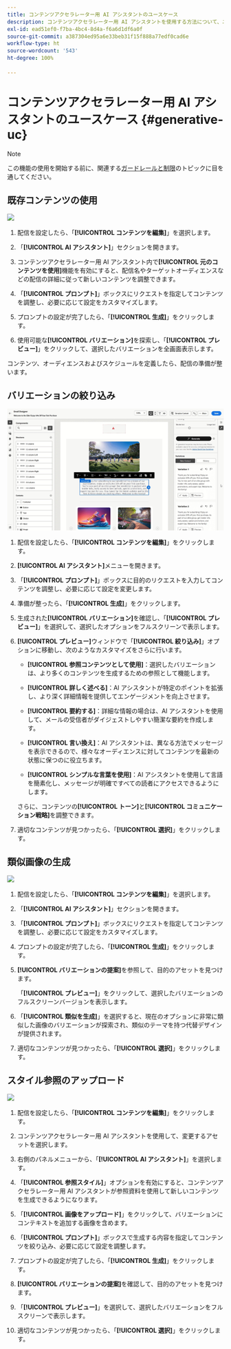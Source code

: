 ```yaml
---
title: コンテンツアクセラレーター用 AI アシスタントのユースケース
description: コンテンツアクセラレーター用 AI アシスタントを使用する方法について、ユースケースを通じて説明します
exl-id: ead51ef0-f7ba-4bc4-8d4a-f6a6d1df6a0f
source-git-commit: a387304ed95a6e33beb31f15f888a77edf0cad6e
workflow-type: ht
source-wordcount: '543'
ht-degree: 100%

---
```


# コンテンツアクセラレーター用 AI アシスタントのユースケース {#generative-uc}

>[!NOTE]
>
>この機能の使用を開始する前に、関連する[ガードレールと制限](generative-gs.md#generative-guardrails)のトピックに目を通してください。

## 既存コンテンツの使用

![](assets/do-not-localize/gen-ai-reuse-text.gif)

1. 配信を設定したら、「**[!UICONTROL コンテンツを編集]**」を選択します。

1. 「**[!UICONTROL AI アシスタント]**」セクションを開きます。

1. コンテンツアクセラレーター用 AI アシスタント内で&#x200B;**[!UICONTROL 元のコンテンツを使用]**&#x200B;機能を有効にすると、配信名やターゲットオーディエンスなどの配信の詳細に従って新しいコンテンツを調整できます。

1. 「**[!UICONTROL プロンプト]**」ボックスにリクエストを指定してコンテンツを調整し、必要に応じて設定をカスタマイズします。

1. プロンプトの設定が完了したら、「**[!UICONTROL 生成]**」をクリックします。

1. 使用可能な&#x200B;**[!UICONTROL バリエーション]**&#x200B;を探索し、「**[!UICONTROL プレビュー]**」をクリックして、選択したバリエーションを全画面表示します。

コンテンツ、オーディエンスおよびスケジュールを定義したら、配信の準備が整います。

## バリエーションの絞り込み

![](assets/do-not-localize/gen-ai-variation.gif)

1. 配信を設定したら、「**[!UICONTROL コンテンツを編集]**」をクリックします。

1. **[!UICONTROL AI アシスタント]**&#x200B;メニューを開きます。

1. 「**[!UICONTROL プロンプト]**」ボックスに目的のリクエストを入力してコンテンツを調整し、必要に応じて設定を変更します。

1. 準備が整ったら、「**[!UICONTROL 生成]**」をクリックします。

1. 生成された&#x200B;**[!UICONTROL バリエーション]**&#x200B;を確認し、「**[!UICONTROL プレビュー]**」を選択して、選択したオプションをフルスクリーンで表示します。

1. **[!UICONTROL プレビュー]**&#x200B;ウィンドウで「**[!UICONTROL 絞り込み]**」オプションに移動し、次のようなカスタマイズをさらに行います。

   * **[!UICONTROL 参照コンテンツとして使用]**：選択したバリエーションは、より多くのコンテンツを生成するための参照として機能します。

   * **[!UICONTROL 詳しく述べる]**：AI アシスタントが特定のポイントを拡張し、より深く詳細情報を提供してエンゲージメントを向上させます。

   * **[!UICONTROL 要約する]**：詳細な情報の場合は、AI アシスタントを使用して、メールの受信者がダイジェストしやすい簡潔な要約を作成します。

   * **[!UICONTROL 言い換え]**：AI アシスタントは、異なる方法でメッセージを表示できるので、様々なオーディエンスに対してコンテンツを最新の状態に保つのに役立ちます。

   * **[!UICONTROL シンプルな言葉を使用]**：AI アシスタントを使用して言語を簡素化し、メッセージが明確ですべての読者にアクセスできるようにします。

   さらに、コンテンツの&#x200B;**[!UICONTROL トーン]**&#x200B;と&#x200B;**[!UICONTROL コミュニケーション戦略]**&#x200B;を調整できます。

1. 適切なコンテンツが見つかったら、「**[!UICONTROL 選択]**」をクリックします。

## 類似画像の生成

![](assets/do-not-localize/uc-image-similar.gif)

1. 配信を設定したら、「**[!UICONTROL コンテンツを編集]**」を選択します。

1. 「**[!UICONTROL AI アシスタント]**」セクションを開きます。

1. 「**[!UICONTROL プロンプト]**」ボックスにリクエストを指定してコンテンツを調整し、必要に応じて設定をカスタマイズします。

1. プロンプトの設定が完了したら、「**[!UICONTROL 生成]**」をクリックします。

1. **[!UICONTROL バリエーションの提案]**&#x200B;を参照して、目的のアセットを見つけます。

   「**[!UICONTROL プレビュー]**」をクリックして、選択したバリエーションのフルスクリーンバージョンを表示します。

1. 「**[!UICONTROL 類似を生成]**」を選択すると、現在のオプションに非常に類似した画像のバリエーションが探索され、類似のテーマを持つ代替デザインが提供されます。

1. 適切なコンテンツが見つかったら、「**[!UICONTROL 選択]**」をクリックします。

## スタイル参照のアップロード

![](assets/do-not-localize/uc-image-reference.gif)

1. 配信を設定したら、「**[!UICONTROL コンテンツを編集]**」をクリックします。

1. コンテンツアクセラレーター用 AI アシスタントを使用して、変更するアセットを選択します。

1. 右側のパネルメニューから、「**[!UICONTROL AI アシスタント]**」を選択します。

1. 「**[!UICONTROL 参照スタイル]**」オプションを有効にすると、コンテンツアクセラレーター用 AI アシスタントが参照資料を使用して新しいコンテンツを生成できるようになります。

1. 「**[!UICONTROL 画像をアップロード]**」をクリックして、バリエーションにコンテキストを追加する画像を含めます。

1. 「**[!UICONTROL プロンプト]**」ボックスで生成する内容を指定してコンテンツを絞り込み、必要に応じて設定を調整します。

1. プロンプトの設定が完了したら、「**[!UICONTROL 生成]**」をクリックします。

1. **[!UICONTROL バリエーションの提案]**&#x200B;を確認して、目的のアセットを見つけます。

1. 「**[!UICONTROL プレビュー]**」を選択して、選択したバリエーションをフルスクリーンで表示します。

1. 適切なコンテンツが見つかったら、「**[!UICONTROL 選択]**」をクリックします。
